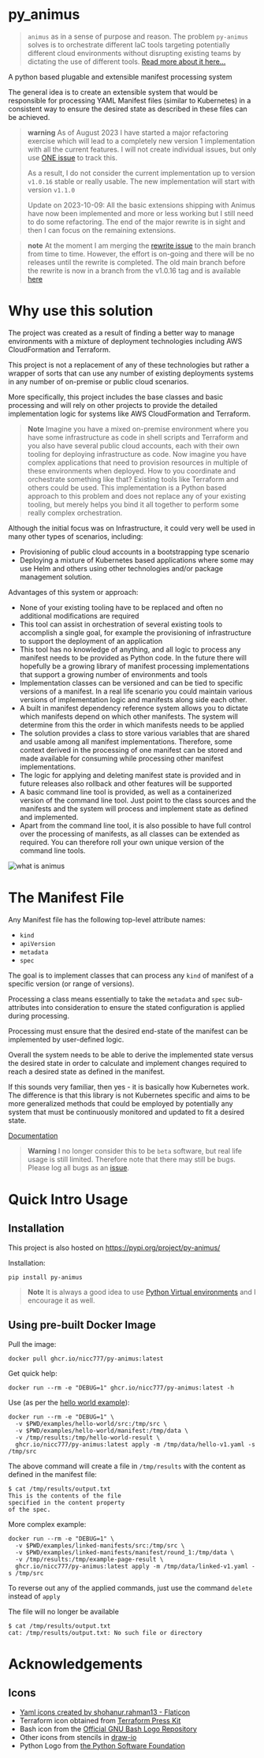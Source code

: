 # py_animus

> `animus` as in a sense of purpose and reason. The problem `py-animus` solves is to orchestrate different IaC tools targeting potentially different cloud environments without disrupting existing teams by dictating the use of different tools. [Read more about it here...](./doc/sections/02-concepts/05-extensions-for-every-resources.md)

A python based plugable and extensible manifest processing system

The general idea is to create an extensible system that would be responsible for processing YAML Manifest files (similar to Kubernetes) in a consistent way to ensure the desired state as described in these files can be achieved.

> **warning**
> As of August 2023 I have started a major refactoring exercise which will lead to a completely new version 1 implementation with all the current features. I will not create individual issues, but only use [ONE issue](https://github.com/nicc777/py-animus/issues/83) to track this.
>
> As a result, I do not consider the current implementation up to version `v1.0.16` stable or really usable. The new implementation will start with version `v1.1.0`
>
> Update on 2023-10-09: All the basic extensions shipping with Animus have now been implemented and more or less working but I still need to do some refactoring. The end of the major rewrite is in sight and then I can focus on the remaining extensions.

> **note**
> At the moment I am merging the [rewrite issue](https://github.com/nicc777/py-animus/issues/83) to the main branch from time to time. However, the effort is on-going and there will be no releases until the rewrite is completed. The old main branch before the rewrite is now in a branch from the v1.0.16 tag and is available [here](https://github.com/nicc777/py-animus/tree/old_main_release_v1.0.16)

# Why use this solution

The project was created as a result of finding a better way to manage environments with a mixture of deployment technologies including AWS CloudFormation and Terraform.

This project is not a replacement of any of these technologies but rather a wrapper of sorts that can use any number of existing deployments systems in any number of on-premise or public cloud scenarios.

More specifically, this project includes the base classes and basic processing and will rely on other projects to provide the detailed implementation logic for systems like AWS CloudFormation and Terraform.

> **Note**
> Imagine you have a mixed on-premise environment where you have some infrastructure as code in shell scripts and Terraform and you also have several public cloud accounts, each with their own tooling for deploying infrastructure as code. Now imagine you have complex applications that need to provision resources in multiple of these environments when deployed. How to you coordinate and orchestrate something like that? Existing tools like Terraform and others could be used. This implementation is a Python based approach to this problem and does not replace any of your existing tooling, but merely helps you bind it all together to perform some really complex orchestration.

Although the initial focus was on Infrastructure, it could very well be used in many other types of scenarios, including:

* Provisioning of public cloud accounts in a bootstrapping type scenario
* Deploying a mixture of Kubernetes based applications where some may use Helm and others using other technologies and/or package management solution.

Advantages of this system or approach:

* None of your existing tooling have to be replaced and often no additional modifications are required
* This tool can assist in orchestration of several existing tools to accomplish a single goal, for example the provisioning of infrastructure to support the deployment of an application
* This tool has no knowledge of anything, and all logic to process any manifest needs to be provided as Python code. In the future there will hopefully be a growing library of manifest processing implementations that support a growing number of environments and tools
* Implementation classes can be versioned and can be tied to specific versions of a manifest. In a real life scenario you could maintain various versions of implementation logic and manifests along side each other.
* A built in manifest dependency reference system allows you to dictate which manifests depend on which other manifests. The system will determine from this the order in which manifests needs to be applied
* The solution provides a class to store various variables that are shared and usable among all manifest implementations. Therefore, some context derived in the processing of one manifest can be stored and made available for consuming while processing other manifest implementations.
* The logic for applying and deleting manifest state is provided and in future releases also rollback and other features will be supported
* A basic command line tool is provided, as well as a containerized version of the command line tool. Just point to the class sources and the manifests and the system will process and implement state as defined and implemented.
* Apart from the command line tool, it is also possible to have full control over the processing of manifests, as all classes can be extended as required. You can therefore roll your own unique version of the command line tools.

![what is animus](images/animus.drawio.png)

# The Manifest File

Any Manifest file has the following top-level attribute names:

* `kind`
* `apiVersion`
* `metadata`
* `spec`

The goal is to implement classes that can process any `kind` of manifest of a specific version (or range of versions).

Processing a class means essentially to take the `metadata` and `spec` sub-attributes into consideration to ensure the stated configuration is applied during processing.

Processing must ensure that the desired end-state of the manifest can be implemented by user-defined logic.

Overall the system needs to be able to derive the implemented state versus the desired state in order to calculate and implement changes required to reach a desired state as defined in the manifest.

If this sounds very familiar, then yes - it is basically how Kubernetes work. The difference is that this library is not Kubernetes specific and aims to be more generalized methods that could be employed by potentially any system that must be continuously monitored and updated to fit a desired state.

[Documentation](https://github.com/nicc777/py-animus/tree/main/doc)

> **Warning**
> I no longer consider this to be `beta` software, but real life usage is still limited. Therefore note that there may still be bugs. Please log all bugs as an [issue](https://github.com/nicc777/py-animus/issues).

# Quick Intro Usage

## Installation

This project is also hosted on https://pypi.org/project/py-animus/

Installation:

```shell
pip install py-animus
```

> **Note**
> It is always a good idea to use [Python Virtual environments](https://docs.python.org/3/tutorial/venv.html) and I encourage it as well.

## Using pre-built Docker Image

Pull the image:

```shell
docker pull ghcr.io/nicc777/py-animus:latest
```

Get quick help:

```shell
docker run --rm -e "DEBUG=1" ghcr.io/nicc777/py-animus:latest -h
```

Use (as per the [hello world example](https://github.com/nicc777/py-animus/tree/main/doc)):

```shell
docker run --rm -e "DEBUG=1" \
  -v $PWD/examples/hello-world/src:/tmp/src \
  -v $PWD/examples/hello-world/manifest:/tmp/data \
  -v /tmp/results:/tmp/hello-world-result \
  ghcr.io/nicc777/py-animus:latest apply -m /tmp/data/hello-v1.yaml -s /tmp/src
```

The above command will create a file in `/tmp/results` with the content as defined in the manifest file:

```shell
$ cat /tmp/results/output.txt
This is the contents of the file
specified in the content property
of the spec.
```

More complex example:

```shell
docker run --rm -e "DEBUG=1" \
  -v $PWD/examples/linked-manifests/src:/tmp/src \
  -v $PWD/examples/linked-manifests/manifest/round_1:/tmp/data \
  -v /tmp/results:/tmp/example-page-result \
  ghcr.io/nicc777/py-animus:latest apply -m /tmp/data/linked-v1.yaml -s /tmp/src
```

To reverse out any of the applied commands, just use the command `delete` instead of `apply`

The file will no longer be available

```shell
$ cat /tmp/results/output.txt
cat: /tmp/results/output.txt: No such file or directory
```

# Acknowledgements

## Icons

* <a href="https://www.flaticon.com/free-icons/yaml" title="yaml icons">Yaml icons created by shohanur.rahman13 - Flaticon</a>
* Terraform icon obtained from [Terraform Press Kit](https://www.terraform.io/)
* Bash icon from the [Official GNU Bash Logo Repository](https://github.com/odb/official-bash-logo)
* Other icons from stencils in [draw-io](https://draw-io.net/)
* Python Logo from [the Python Software Foundation](https://www.python.org/community/logos/)